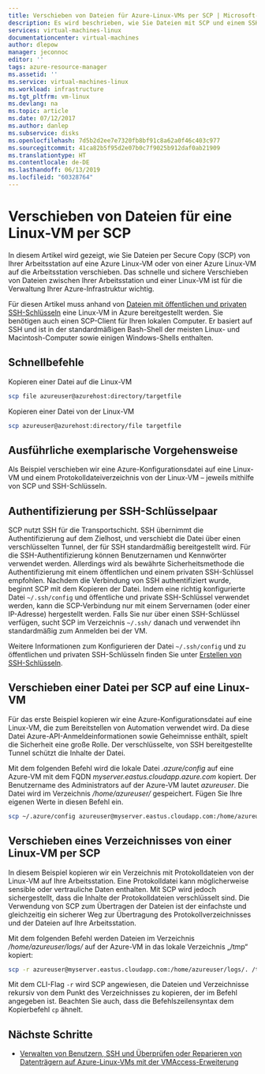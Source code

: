 ```yaml
---
title: Verschieben von Dateien für Azure-Linux-VMs per SCP | Microsoft-Dokumentation
description: Es wird beschrieben, wie Sie Dateien mit SCP und einem SSH-Schlüsselpaar auf sichere Weise auf eine bzw. von einer Linux-VM in Azure verschieben.
services: virtual-machines-linux
documentationcenter: virtual-machines
author: dlepow
manager: jeconnoc
editor: ''
tags: azure-resource-manager
ms.assetid: ''
ms.service: virtual-machines-linux
ms.workload: infrastructure
ms.tgt_pltfrm: vm-linux
ms.devlang: na
ms.topic: article
ms.date: 07/12/2017
ms.author: danlep
ms.subservice: disks
ms.openlocfilehash: 7d5b2d2ee7e7320fb8bf91c8a62a0f46c403c977
ms.sourcegitcommit: 41ca82b5f95d2e07b0c7f9025b912daf0ab21909
ms.translationtype: HT
ms.contentlocale: de-DE
ms.lasthandoff: 06/13/2019
ms.locfileid: "60328764"
---
```

# <a name="move-files-to-and-from-a-linux-vm-using-scp"></a>Verschieben von Dateien für eine Linux-VM per SCP

In diesem Artikel wird gezeigt, wie Sie Dateien per Secure Copy (SCP) von Ihrer Arbeitsstation auf eine Azure Linux-VM oder von einer Azure Linux-VM auf die Arbeitsstation verschieben. Das schnelle und sichere Verschieben von Dateien zwischen Ihrer Arbeitsstation und einer Linux-VM ist für die Verwaltung Ihrer Azure-Infrastruktur wichtig. 

Für diesen Artikel muss anhand von [Dateien mit öffentlichen und privaten SSH-Schlüsseln](mac-create-ssh-keys.md?toc=%2fazure%2fvirtual-machines%2flinux%2ftoc.json) eine Linux-VM in Azure bereitgestellt werden. Sie benötigen auch einen SCP-Client für Ihren lokalen Computer. Er basiert auf SSH und ist in der standardmäßigen Bash-Shell der meisten Linux- und Macintosh-Computer sowie einigen Windows-Shells enthalten.

## <a name="quick-commands"></a>Schnellbefehle

Kopieren einer Datei auf die Linux-VM

```bash
scp file azureuser@azurehost:directory/targetfile
```

Kopieren einer Datei von der Linux-VM

```bash
scp azureuser@azurehost:directory/file targetfile
```

## <a name="detailed-walkthrough"></a>Ausführliche exemplarische Vorgehensweise

Als Beispiel verschieben wir eine Azure-Konfigurationsdatei auf eine Linux-VM und einem Protokolldateiverzeichnis von der Linux-VM – jeweils mithilfe von SCP und SSH-Schlüsseln.   

## <a name="ssh-key-pair-authentication"></a>Authentifizierung per SSH-Schlüsselpaar

SCP nutzt SSH für die Transportschicht. SSH übernimmt die Authentifizierung auf dem Zielhost, und verschiebt die Datei über einen verschlüsselten Tunnel, der für SSH standardmäßig bereitgestellt wird. Für die SSH-Authentifizierung können Benutzernamen und Kennwörter verwendet werden. Allerdings wird als bewährte Sicherheitsmethode die Authentifizierung mit einem öffentlichen und einem privaten SSH-Schlüssel empfohlen. Nachdem die Verbindung von SSH authentifiziert wurde, beginnt SCP mit dem Kopieren der Datei. Indem eine richtig konfigurierte Datei `~/.ssh/config` und öffentliche und private SSH-Schlüssel verwendet werden, kann die SCP-Verbindung nur mit einem Servernamen (oder einer IP-Adresse) hergestellt werden. Falls Sie nur über einen SSH-Schlüssel verfügen, sucht SCP im Verzeichnis `~/.ssh/` danach und verwendet ihn standardmäßig zum Anmelden bei der VM.

Weitere Informationen zum Konfigurieren der Datei `~/.ssh/config` und zu öffentlichen und privaten SSH-Schlüsseln finden Sie unter [Erstellen von SSH-Schlüsseln](mac-create-ssh-keys.md?toc=%2fazure%2fvirtual-machines%2flinux%2ftoc.json).

## <a name="scp-a-file-to-a-linux-vm"></a>Verschieben einer Datei per SCP auf eine Linux-VM

Für das erste Beispiel kopieren wir eine Azure-Konfigurationsdatei auf eine Linux-VM, die zum Bereitstellen von Automation verwendet wird. Da diese Datei Azure-API-Anmeldeinformationen sowie Geheimnisse enthält, spielt die Sicherheit eine große Rolle. Der verschlüsselte, von SSH bereitgestellte Tunnel schützt die Inhalte der Datei.

Mit dem folgenden Befehl wird die lokale Datei *.azure/config* auf eine Azure-VM mit dem FQDN *myserver.eastus.cloudapp.azure.com* kopiert. Der Benutzername des Administrators auf der Azure-VM lautet *azureuser*. Die Datei wird im Verzeichnis */home/azureuser/* gespeichert. Fügen Sie Ihre eigenen Werte in diesen Befehl ein.

```bash
scp ~/.azure/config azureuser@myserver.eastus.cloudapp.com:/home/azureuser/config
```

## <a name="scp-a-directory-from-a-linux-vm"></a>Verschieben eines Verzeichnisses von einer Linux-VM per SCP

In diesem Beispiel kopieren wir ein Verzeichnis mit Protokolldateien von der Linux-VM auf Ihre Arbeitsstation. Eine Protokolldatei kann möglicherweise sensible oder vertrauliche Daten enthalten. Mit SCP wird jedoch sichergestellt, dass die Inhalte der Protokolldateien verschlüsselt sind. Die Verwendung von SCP zum Übertragen der Dateien ist der einfachste und gleichzeitig ein sicherer Weg zur Übertragung des Protokollverzeichnisses und der Dateien auf Ihre Arbeitsstation.

Mit dem folgenden Befehl werden Dateien im Verzeichnis */home/azureuser/logs/* auf der Azure-VM in das lokale Verzeichnis „/tmp“ kopiert:

```bash
scp -r azureuser@myserver.eastus.cloudapp.com:/home/azureuser/logs/. /tmp/
```

Mit dem CLI-Flag `-r` wird SCP angewiesen, die Dateien und Verzeichnisse rekursiv von dem Punkt des Verzeichnisses zu kopieren, der im Befehl angegeben ist.  Beachten Sie auch, dass die Befehlszeilensyntax dem Kopierbefehl `cp` ähnelt.

## <a name="next-steps"></a>Nächste Schritte

* [Verwalten von Benutzern, SSH und Überprüfen oder Reparieren von Datenträgern auf Azure-Linux-VMs mit der VMAccess-Erweiterung](using-vmaccess-extension.md?toc=%2fazure%2fvirtual-machines%2flinux%2ftoc.json)

